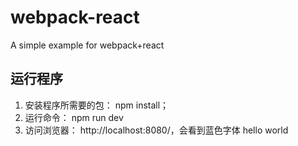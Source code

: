 # webpack-react
A simple example for webpack+react

## 运行程序
1. 安装程序所需要的包： npm install；
2. 运行命令： npm run dev 
3. 访问浏览器： http://localhost:8080/，会看到蓝色字体 hello world 

